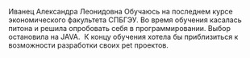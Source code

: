 Иванец Александра Леонидовна
Обучаюсь на последнем курсе экономического факультета СПБГЭУ. Во время обучения касалась питона и решила опробовать себя в программировании. Выбор остановила на JAVA.  К концу обучения хотела бы приблизиться к возможности разработки своих pet проектов.
